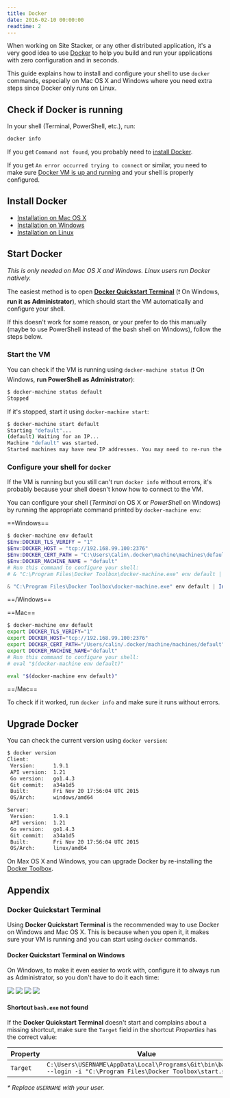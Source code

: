 ```yaml
---
title: Docker
date: 2016-02-10 00:00:00
readtime: 2
---
```


When working on Site Stacker, or any other distributed application, it's a very good idea to use [Docker](https://www.docker.com/) to help you build and run your applications with zero configuration and in seconds.

This guide explains how to install and configure your shell to use `docker` commands, especially on Mac OS X and Windows where you need extra steps since Docker only runs on Linux.

## Check if Docker is running

In your shell (Terminal, PowerShell, etc.), run:

```sh
docker info
```

If you get `Command not found`, you probably need to [install Docker](#install-docker).

If you get `An error occurred trying to connect` or similar, you need to make sure [Docker VM is up and running](#start-docker) and your shell is properly configured.

## Install Docker

- [Installation on Mac OS X](https://docs.docker.com/engine/installation/mac/)
- [Installation on Windows](https://docs.docker.com/engine/installation/windows/)
- [Installation on Linux](https://docs.docker.com/engine/installation/)

## Start Docker

*This is only needed on Mac OS X and Windows. Linux users run Docker natively.*

The easiest method is to open [**Docker Quickstart Terminal**](#docker-quickstart-terminal) (:exclamation: On Windows, **run it as Administrator**), which should start the VM automatically and configure your shell.

If this doesn't work for some reason, or your prefer to do this manually (maybe to use PowerShell instead of the bash shell on Windows), follow the steps below.

### Start the VM

You can check if the VM is running using `docker-machine status` (:exclamation: On Windows, **run PowerShell as Administrator**):

```sh
$ docker-machine status default
Stopped
```

If it's stopped, start it using `docker-machine start`:

```sh
$ docker-machine start default
Starting "default"...
(default) Waiting for an IP...
Machine "default" was started.
Started machines may have new IP addresses. You may need to re-run the `docker-machine env` command.
```

### Configure your shell for `docker`

If the VM is running but you still can't run `docker info` without errors, it's probably because your shell doesn't know how to connect to the VM.

You can configure your shell (*Terminal* on OS X or *PowerShell* on Windows) by running the appropriate command printed by `docker-machine env`:

==Windows==

```powershell
$ docker-machine env default
$Env:DOCKER_TLS_VERIFY = "1"
$Env:DOCKER_HOST = "tcp://192.168.99.100:2376"
$Env:DOCKER_CERT_PATH = "C:\Users\Calin\.docker\machine\machines\default"
$Env:DOCKER_MACHINE_NAME = "default"
# Run this command to configure your shell:
# & "C:\Program Files\Docker Toolbox\docker-machine.exe" env default | Invoke-Expression
```

```powershell
& "C:\Program Files\Docker Toolbox\docker-machine.exe" env default | Invoke-Expression
```

==/Windows==

==Mac==

```bash
$ docker-machine env default
export DOCKER_TLS_VERIFY="1"
export DOCKER_HOST="tcp://192.168.99.100:2376"
export DOCKER_CERT_PATH="/Users/calin/.docker/machine/machines/default"
export DOCKER_MACHINE_NAME="default"
# Run this command to configure your shell:
# eval "$(docker-machine env default)"
```

```bash
eval "$(docker-machine env default)"
```

==/Mac==

To check if it worked, run `docker info` and make sure it runs without errors.

## Upgrade Docker

You can check the current version using `docker version`:

```sh
$ docker version
Client:
 Version:      1.9.1
 API version:  1.21
 Go version:   go1.4.3
 Git commit:   a34a1d5
 Built:        Fri Nov 20 17:56:04 UTC 2015
 OS/Arch:      windows/amd64

Server:
 Version:      1.9.1
 API version:  1.21
 Go version:   go1.4.3
 Git commit:   a34a1d5
 Built:        Fri Nov 20 17:56:04 UTC 2015
 OS/Arch:      linux/amd64
```

On Max OS X and Windows, you can upgrade Docker by re-installing the [Docker Toolbox](https://www.docker.com/products/docker-toolbox).

## Appendix

### Docker Quickstart Terminal

Using **Docker Quickstart Terminal** is the recommended way to use Docker on Windows and Mac OS X. This is because when you open it, it makes sure your VM is running and you can start using `docker` commands.

#### Docker Quickstart Terminal on Windows

On Windows, to make it even easier to work with, configure it to always run as Administrator, so you don't have to do it each time:

![](https://git.sitestacker.com/sitestacker/docs/uploads/03d4bcc861fa7c50cf09018cc136d2a2/start-menu.png)
![](https://git.sitestacker.com/sitestacker/docs/uploads/699ce3488e5f7da299f339e9052d10a4/properties.png)
![](https://git.sitestacker.com/sitestacker/docs/uploads/406103e32e79b69396c24fe1f04cc1e6/advanced.png)
![](https://git.sitestacker.com/sitestacker/docs/uploads/1cf603f3dfa2f417df0e0bd55872c62a/administrator.png)

#### Shortcut `bash.exe` not found

If the **Docker Quickstart Terminal** doesn't start and complains about a missing shortcut, make sure the `Target` field in the shortcut *Properties* has the correct value:

Property | Value
--- | ---
`Target` | `C:\Users\USERNAME\AppData\Local\Programs\Git\bin\bash.exe --login -i "C:\Program Files\Docker Toolbox\start.sh"`

_* Replace `USERNAME` with your user._
